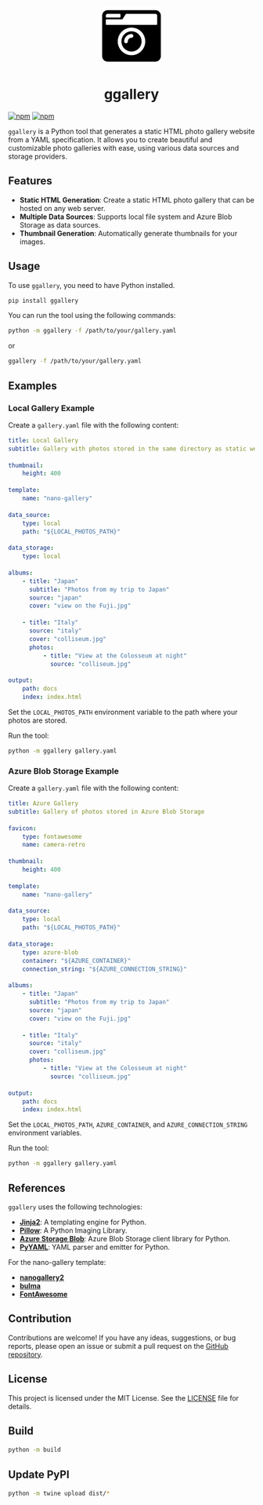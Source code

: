 <div align="center">
<img src="static/camera-retro-solid.svg" />
  <h1 align="center">ggallery</h1>
</div>


[![npm](https://img.shields.io/badge/demo-online-008000.svg)](https://creeston.github.io/ggallery)
[![npm](https://img.shields.io/pypi/v/ggallery)](https://pypi.org/project/ggallery/)

`ggallery` is a Python tool that generates a static HTML photo gallery website from a YAML specification. It allows you to create beautiful and customizable photo galleries with ease, using various data sources and storage providers.

## Features

- **Static HTML Generation**: Create a static HTML photo gallery that can be hosted on any web server.
- **Multiple Data Sources**: Supports local file system and Azure Blob Storage as data sources.
- **Thumbnail Generation**: Automatically generate thumbnails for your images.

## Usage

To use `ggallery`, you need to have Python installed.

```sh
pip install ggallery
```

You can run the tool using the following commands:

```sh
python -m ggallery -f /path/to/your/gallery.yaml
```

or

```sh
ggallery -f /path/to/your/gallery.yaml
```

## Examples

### Local Gallery Example

Create a `gallery.yaml` file with the following content:

```yaml
title: Local Gallery
subtitle: Gallery with photos stored in the same directory as static website.

thumbnail:
    height: 400

template:
    name: "nano-gallery"

data_source:
    type: local
    path: "${LOCAL_PHOTOS_PATH}"

data_storage:
    type: local

albums:
    - title: "Japan"
      subtitle: "Photos from my trip to Japan"
      source: "japan"
      cover: "view on the Fuji.jpg"

    - title: "Italy"
      source: "italy"
      cover: "colliseum.jpg"
      photos:
          - title: "View at the Colosseum at night"
            source: "colliseum.jpg"

output:
    path: docs
    index: index.html
```

Set the `LOCAL_PHOTOS_PATH` environment variable to the path where your photos are stored.

Run the tool:

```sh
python -m ggallery gallery.yaml
```

### Azure Blob Storage Example

Create a `gallery.yaml` file with the following content:

```yaml
title: Azure Gallery
subtitle: Gallery of photos stored in Azure Blob Storage

favicon:
    type: fontawesome
    name: camera-retro

thumbnail:
    height: 400

template:
    name: "nano-gallery"

data_source:
    type: local
    path: "${LOCAL_PHOTOS_PATH}"

data_storage:
    type: azure-blob
    container: "${AZURE_CONTAINER}"
    connection_string: "${AZURE_CONNECTION_STRING}"

albums:
    - title: "Japan"
      subtitle: "Photos from my trip to Japan"
      source: "japan"
      cover: "view on the Fuji.jpg"

    - title: "Italy"
      source: "italy"
      cover: "colliseum.jpg"
      photos:
          - title: "View at the Colosseum at night"
            source: "colliseum.jpg"

output:
    path: docs
    index: index.html
```

Set the `LOCAL_PHOTOS_PATH`, `AZURE_CONTAINER`, and `AZURE_CONNECTION_STRING` environment variables.

Run the tool:

```sh
python -m ggallery gallery.yaml
```

## References

`ggallery` uses the following technologies:

- **[Jinja2](https://palletsprojects.com/p/jinja/)**: A templating engine for Python.
- **[Pillow](https://python-pillow.org/)**: A Python Imaging Library.
- **[Azure Storage Blob](https://pypi.org/project/azure-storage-blob/)**: Azure Blob Storage client library for Python.
- **[PyYAML](https://pyyaml.org/)**: YAML parser and emitter for Python.

For the nano-gallery template:
- **[nanogallery2](https://nanogallery2.nanostudio.org/)**
- **[bulma](https://bulma.io/)**
- **[FontAwesome](https://fontawesome.com/)**

## Contribution

Contributions are welcome! If you have any ideas, suggestions, or bug reports, please open an issue or submit a pull request on the [GitHub repository](https://github.com/creeston/ggallery).


## License

This project is licensed under the MIT License. See the [LICENSE](LICENSE) file for details.

## Build

```sh
python -m build
```

## Update PyPI

```sh
python -m twine upload dist/*
```